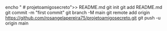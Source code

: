 encho " # projetoamigosecreto">> README.md 
git init
git add README.md
git commit -m "first commit"
git branch -M main 
git remote add origin https://github.com/rosangelapereira75/projetoamigosecreto.git
git push -u origin main
